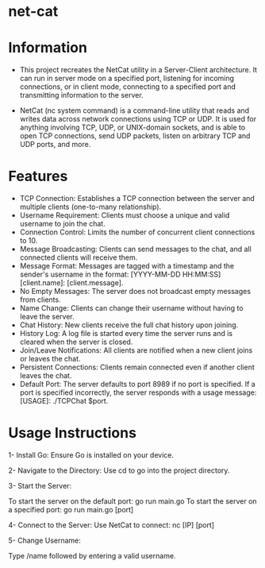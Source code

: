 # net-cat

# Information
- This project recreates the NetCat utility in a Server-Client architecture. It can run in server mode on a specified port, listening for incoming connections, or in client mode, connecting to a specified port and transmitting information to the server.

- NetCat (nc system command) is a command-line utility that reads and writes data across network connections using TCP or UDP. It is used for anything involving TCP, UDP, or UNIX-domain sockets, and is able to open TCP connections, send UDP packets, listen on arbitrary TCP and UDP ports, and more.

# Features
- TCP Connection: Establishes a TCP connection between the server and multiple clients (one-to-many relationship).
- Username Requirement: Clients must choose a unique and valid username to join the chat.
- Connection Control: Limits the number of concurrent client connections to 10.
- Message Broadcasting: Clients can send messages to the chat, and all connected clients will receive them.
- Message Format: Messages are tagged with a timestamp and the sender's username in the format: [YYYY-MM-DD HH:MM:SS][client.name]: [client.message].
- No Empty Messages: The server does not broadcast empty messages from clients.
- Name Change: Clients can change their username without having to leave the server.
- Chat History: New clients receive the full chat history upon joining.
- History Log: A log file is started every time the server runs and is cleared when the server is closed.
- Join/Leave Notifications: All clients are notified when a new client joins or leaves the chat.
- Persistent Connections: Clients remain connected even if another client leaves the chat.
- Default Port: The server defaults to port 8989 if no port is specified. If a port is specified incorrectly, the server responds with a usage message: [USAGE]: ./TCPChat $port.

# Usage Instructions

1- Install Go: Ensure Go is installed on your device.

2- Navigate to the Directory: Use cd to go into the project directory.

3- Start the Server:

To start the server on the default port: go run main.go
To start the server on a specified port: go run main.go [port]

4- Connect to the Server:
Use NetCat to connect: nc [IP] [port]

5- Change Username:

Type /name followed by entering a valid username.